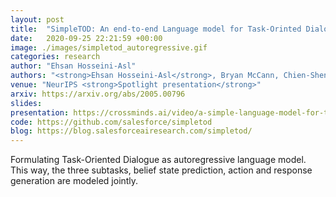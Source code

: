 ```yaml
---
layout: post
title:  "SimpleTOD: An end-to-end Language model for Task-Orinted Dialogue"
date:   2020-09-25 22:21:59 +00:00
image: ./images/simpletod_autoregressive.gif
categories: research
author: "Ehsan Hosseini-Asl"
authors: "<strong>Ehsan Hosseini-Asl</strong>, Bryan McCann, Chien-Sheng Wu, Semih Yavuz, Richard Socher"
venue: "NeurIPS <strong>Spotlight presentation</strong>"
arxiv: https://arxiv.org/abs/2005.00796
slides:
presentation: https://crossminds.ai/video/a-simple-language-model-for-task-oriented-dialogue-606fd356f43a7f2f827be6ad/
code: https://github.com/salesforce/simpletod
blog: https://blog.salesforceairesearch.com/simpletod/
---
```

Formulating Task-Oriented Dialogue as autoregressive language model. This way, the three subtasks, belief state prediction, action and response generation are modeled jointly.
